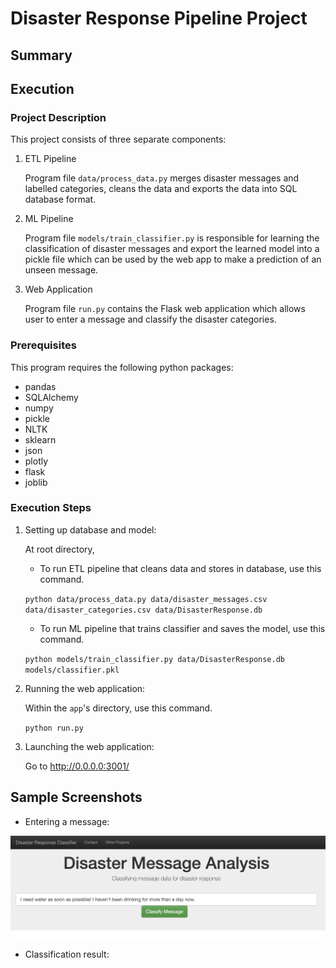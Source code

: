# Disaster Response Pipeline Project

## Summary



## Execution

### Project Description

This project consists of three separate components:

1. ETL Pipeline

   Program file `data/process_data.py` merges disaster messages and labelled categories, cleans the data and exports the data into SQL database format.

2. ML Pipeline

   Program file `models/train_classifier.py` is responsible for learning the classification of disaster messages and export the learned model into a pickle file which can be used by the web app to make a prediction of an unseen message.

3. Web Application

   Program file `run.py` contains the Flask web application which allows user to enter a message and classify the disaster categories.

### Prerequisites

This program requires the following python packages:

- pandas
- SQLAlchemy
- numpy
- pickle
- NLTK
- sklearn
- json
- plotly
- flask
- joblib

### Execution Steps

1. Setting up database and model:

   At root directory,

   - To run ETL pipeline that cleans data and stores in database, use this command.

   `python data/process_data.py data/disaster_messages.csv data/disaster_categories.csv data/DisasterResponse.db`

   - To run ML pipeline that trains classifier and saves the model, use this command.

   `python models/train_classifier.py data/DisasterResponse.db models/classifier.pkl`

2. Running the web application:

   Within the `app`'s directory, use this command.

   `python run.py`

3. Launching the web application:

   Go to http://0.0.0.0:3001/

## Sample Screenshots

* Entering a message:

![Screenshot Entering Message](/images/message_input.png)

* Classification result:
